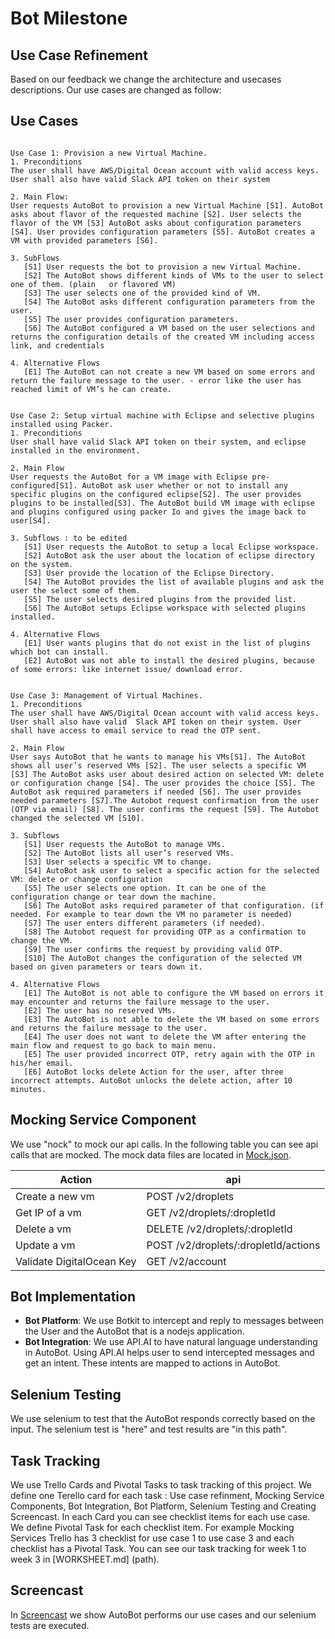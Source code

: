 # Bot Milestone

## Use Case Refinement
Based on our feedback we change the architecture and usecases descriptions. Our use cases are changed as follow:

Use Cases
---
```

Use Case 1: Provision a new Virtual Machine.
1. Preconditions
The user shall have AWS/Digital Ocean account with valid access keys. User shall also have valid Slack API token on their system

2. Main Flow:
User requests AutoBot to provision a new Virtual Machine [S1]. AutoBot asks about flavor of the requested machine [S2]. User selects the flavor of the VM [S3] AutoBot asks about configuration parameters [S4]. User provides configuration parameters [S5]. AutoBot creates a VM with provided parameters [S6]. 

3. SubFlows
   [S1] User requests the bot to provision a new Virtual Machine.
   [S2] The AutoBot shows different kinds of VMs to the user to select one of them. (plain   or flavored VM)
   [S3] The user selects one of the provided kind of VM.
   [S4] The AutoBot asks different configuration parameters from the user.
   [S5] The user provides configuration parameters.
   [S6] The AutoBot configured a VM based on the user selections and returns the configuration details of the created VM including access link, and credentials

4. Alternative Flows
   [E1] The AutoBot can not create a new VM based on some errors and return the failure message to the user. - error like the user has reached limit of VM’s he can create.

````
````
  
Use Case 2: Setup virtual machine with Eclipse and selective plugins installed using Packer.
1. Preconditions
User shall have valid Slack API token on their system, and eclipse installed in the environment.

2. Main Flow
User requests the AutoBot for a VM image with Eclipse pre-configured[S1]. AutoBot ask user whether or not to install any specific plugins on the configured eclipse[S2]. The user provides plugins to be installed[S3]. The AutoBot build VM image with eclipse and plugins configured using packer Io and gives the image back to user[S4].

3. Subflows : to be edited
   [S1] User requests the AutoBot to setup a local Eclipse workspace.
   [S2] AutoBot ask the user about the location of eclipse directory on the system.
   [S3] User provide the location of the Eclipse Directory.
   [S4] The AutoBot provides the list of available plugins and ask the user the select some of them. 
   [S5] The user selects desired plugins from the provided list.
   [S6] The AutoBot setups Eclipse workspace with selected plugins installed.

4. Alternative Flows
   [E1] User wants plugins that do not exist in the list of plugins which bot can install.
   [E2] AutoBot was not able to install the desired plugins, because of some errors: like internet issue/ download error.

````
````

Use Case 3: Management of Virtual Machines. 
1. Preconditions
The user shall have AWS/Digital Ocean account with valid access keys. User shall also have valid  Slack API token on their system. User shall have access to email service to read the OTP sent.

2. Main Flow
User says AutoBot that he wants to manage his VMs[S1]. The AutoBot shows all user’s reserved VMs [S2]. The user selects a specific VM [S3] The AutoBot asks user about desired action on selected VM: delete or configuration change [S4]. The user provides the choice [S5]. The AutoBot ask required parameters if needed [S6]. The user provides needed parameters [S7].The Autobot request confirmation from the user (OTP via email) [S8]. The user confirms the request [S9]. The Autobot changed the selected VM [S10].

3. Subflows
   [S1] User requests the AutoBot to manage VMs.
   [S2] The AutoBot lists all user’s reserved VMs.
   [S3] User selects a specific VM to change.
   [S4] AutoBot ask user to select a specific action for the selected VM: delete or change configuration
   [S5] The user selects one option. It can be one of the configuration change or tear down the machine. 
   [S6] The AutoBot asks required parameter of that configuration. (if needed. For example to tear down the VM no parameter is needed)
   [S7] The user enters different parameters (if needed).
   [S8] The Autobot request for providing OTP as a confirmation to change the VM. 
   [S9] The user confirms the request by providing valid OTP.
   [S10] The AutoBot changes the configuration of the selected VM based on given parameters or tears down it.

4. Alternative Flows
   [E1] The AutoBot is not able to configure the VM based on errors it may encounter and returns the failure message to the user.
   [E2] The user has no reserved VMs.
   [E3] The AutoBot is not able to delete the VM based on some errors and returns the failure message to the user.
   [E4] The user does not want to delete the VM after entering the main flow and request to go back to main menu.
   [E5] The user provided incorrect OTP, retry again with the OTP in his/her email.
   [E6] AutoBot locks delete Action for the user, after three incorrect attempts. AutoBot unlocks the delete action, after 10 minutes. 

````
## Mocking Service Component

We use "nock" to mock our api calls. In the following table you can see api calls that are mocked. The mock data files are located in [Mock.json](https://github.ncsu.edu/bbansal/AutoBots/tree/master/serviceManager/DigitalOcean/mockData).

| Action   | api  
| ------------- | ------------ 
| Create a new vm     | POST /v2/droplets         
| Get IP of a vm      | GET /v2/droplets/:dropletId
| Delete a vm         | DELETE /v2/droplets/:dropletId
| Update a vm         | POST /v2/droplets/:dropletId/actions
| Validate DigitalOcean Key | GET /v2/account

## Bot Implementation

* **Bot Platform**: We use Botkit to intercept and reply to messages between the User and the AutoBot that is a nodejs application. 
* **Bot Integration**: We use API.AI to have natural language understanding in AutoBot. Using API.AI helps user to send intercepted messages and get an intent. These intents are mapped to actions in AutoBot. 

## Selenium Testing

We use selenium to test that the AutoBot responds correctly based on the input. The selenium test is "here" and test results are "in this path". 

## Task Tracking

We use Trello Cards and Pivotal Tasks to task tracking of this project. We define one Terello card for each task : Use case refinment, Mocking Service Components, Bot Integration, Bot Platform, Selenium Testing and Creating Screencast. In each Card you can see checklist items for each use case. We define Pivotal Task for each checklist item. For example Mocking Services Trello has 3 checklist for use case 1 to use case 3 and each checklist has a Pivotal Task. You can see our task tracking for week 1 to week 3 in [WORKSHEET.md] (path).

## Screencast

In [Screencast](path) we show AutoBot performs our use cases and our selenium tests are executed.
